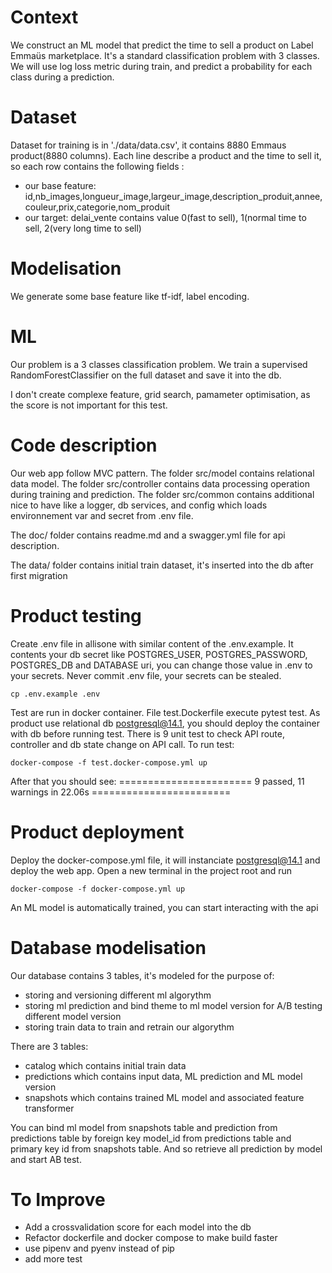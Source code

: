 # Context
We construct an ML model that predict the time to sell a product on Label Emmaüs marketplace.
It's a standard classification problem with 3 classes.
We will use log loss metric during train, and predict a probability for each class during a prediction.

# Dataset
Dataset for training is in './data/data.csv', it contains 8880 Emmaus product(8880 columns).
Each line describe a product and the time to sell it, so each row contains the following fields : 
 - our base feature: id,nb_images,longueur_image,largeur_image,description_produit,annee,couleur,prix,categorie,nom_produit
 - our target: delai_vente contains value 0(fast to sell), 1(normal time to sell, 2(very long time to sell) 

# Modelisation
We generate some base feature like tf-idf, label encoding.

# ML
Our problem is a 3 classes classification problem.
We train a supervised RandomForestClassifier on the full dataset and save it into the db.
 
I don't create complexe feature, grid search, pamameter optimisation, as 
the score is not important for this test.

# Code description
Our web app follow MVC pattern. 
The folder src/model contains relational data model.
The folder src/controller contains data processing operation during training and prediction.
The folder src/common contains additional nice to have like a logger, db services, and config which loads
environnement var and secret from .env file.

The doc/ folder contains readme.md and a swagger.yml file for api description.

The data/ folder contains initial train dataset, it's inserted into the db after first migration

# Product testing
Create .env file in allisone with similar content of the .env.example. 
It contents your db secret like POSTGRES_USER, POSTGRES_PASSWORD, POSTGRES_DB and DATABASE uri, 
you can change those value in .env to your secrets. Never commit .env file, 
your secrets can be stealed.
```shellscript
cp .env.example .env
```


Test are run in docker container. File test.Dockerfile execute pytest test. 
As product use relational db postgresql@14.1, you should deploy the container with db
before running test. 
There is 9 unit test to check API route, controller and db state change on API call.
To run test:
```shellscript
docker-compose -f test.docker-compose.yml up
```
After that you should see:
 ======================= 9 passed, 11 warnings in 22.06s ========================

# Product deployment
Deploy the docker-compose.yml file, it will instanciate postgresql@14.1 and deploy 
the web app.
Open a new terminal in the project root and run
```shellscript
docker-compose -f docker-compose.yml up
```

An ML model is automatically trained, you can start interacting with the api

# Database modelisation
Our database contains 3 tables, it's modeled for the purpose of:
 - storing and versioning different ml algorythm
 - storing ml prediction and bind theme to ml model version for A/B testing different model version
 - storing train data to train and retrain our algorythm

There are 3 tables:
 - catalog which contains initial train data
 - predictions which contains input data, ML prediction and ML model version
 - snapshots which contains trained ML model and associated feature transformer

You can bind ml model from snapshots table and prediction from predictions 
table by foreign key model_id from predictions table and primary key id from 
snapshots table. And so retrieve all prediction by model and start AB test.

# To Improve
 - Add a crossvalidation score for each model into the db
 - Refactor dockerfile and docker compose to make build faster
 - use pipenv and pyenv instead of pip
 - add more test